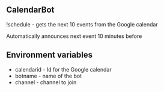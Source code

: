 ## CalendarBot

!schedule - gets the next 10 events from the Google calendar

Automatically announces next event 10 minutes before

## Environment variables

* calendarid - Id for the Google calendar
* botname - name of the bot
* channel - channel to join
